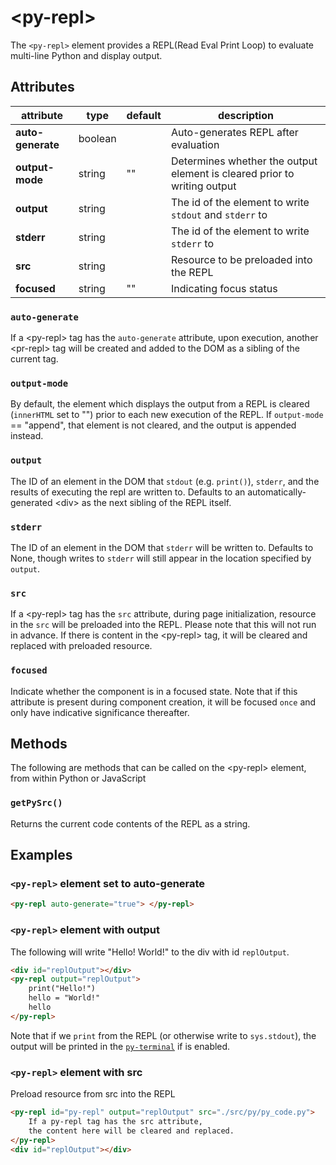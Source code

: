 # &lt;py-repl&gt;

The `<py-repl>` element provides a REPL(Read Eval Print Loop) to evaluate multi-line Python and display output.

## Attributes

| attribute         | type    | default | description                                                              |
|-------------------|---------|---------|--------------------------------------------------------------------------|
| **auto-generate** | boolean |         | Auto-generates REPL after evaluation                                     |
| **output-mode**   | string  | ""      | Determines whether the output element is cleared prior to writing output |
| **output**        | string  |         | The id of the element to write `stdout` and `stderr` to                  |
| **stderr**        | string  |         | The id of the element to write `stderr` to                               |
| **src**           | string  |         | Resource to be preloaded into the REPL                                   |
| **focused**       | string  | ""      | Indicating focus status                                                  |

### `auto-generate`
If a \<py-repl\> tag has the `auto-generate` attribute, upon execution, another \<pr-repl\> tag will be created and added to the DOM as a sibling of the current tag.

### `output-mode`
By default, the element which displays the output from a REPL is cleared (`innerHTML` set to "") prior to each new execution of the REPL. If `output-mode` == "append", that element is not cleared, and the output is appended instead.

### `output`
The ID of an element in the DOM that `stdout` (e.g. `print()`), `stderr`, and the results of executing the repl are written to. Defaults to an automatically-generated \<div\> as the next sibling of the REPL itself.

### `stderr`
The ID of an element in the DOM that `stderr` will be written to. Defaults to None, though writes to `stderr` will still appear in the location specified by `output`.

### `src`
If a \<py-repl\> tag has the `src` attribute, during page initialization, resource in the `src` will be preloaded into the REPL. Please note that this will not run in advance. If there is content in the \<py-repl\> tag, it will be cleared and replaced with preloaded resource.

### `focused`
Indicate whether the component is in a focused state. Note that if this attribute is present during component creation, it will be focused `once` and only have indicative significance thereafter.

## Methods

The following are methods that can be called on the \<py-repl\> element, from within Python or JavaScript

### `getPySrc()`

Returns the current code contents of the REPL as a string.

## Examples

### `<py-repl>` element set to auto-generate

```html
<py-repl auto-generate="true"> </py-repl>
```

### `<py-repl>` element with output

The following will write "Hello! World!" to the div with id `replOutput`.

```html
<div id="replOutput"></div>
<py-repl output="replOutput">
    print("Hello!")
    hello = "World!"
    hello
</py-repl>
```

Note that if we `print` from the REPL (or otherwise write to `sys.stdout`), the output will be printed in the [`py-terminal`](../plugins/py-terminal.md) if is enabled.

### `<py-repl>` element with src
Preload resource from src into the REPL
```html
<py-repl id="py-repl" output="replOutput" src="./src/py/py_code.py">
    If a py-repl tag has the src attribute,
    the content here will be cleared and replaced.
</py-repl>
<div id="replOutput"></div>
```
